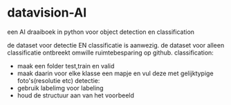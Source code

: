 # datavision-AI
een AI draaiboek in python voor object detection en classification

de dataset voor detectie EN classificatie is aanwezig.
de dataset voor alleen classificatie ontbreekt omwille ruimtebesparing op github.
classification:
*  maak een folder test,train en valid
*  maak daarin voor elke klasse een mapje en vul deze met gelijktypige foto's(resolutie etc)
detectie:
*  gebruik labelimg voor labeling
*  houd de structuur aan van het voorbeeld
